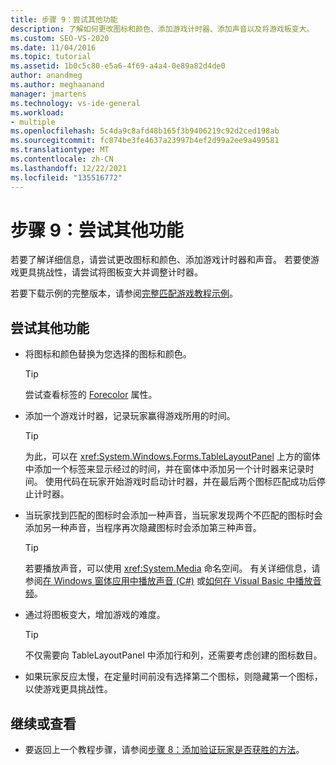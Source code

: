 ```yaml
---
title: 步骤 9：尝试其他功能
description: 了解如何更改图标和颜色、添加游戏计时器、添加声音以及将游戏板变大。
ms.custom: SEO-VS-2020
ms.date: 11/04/2016
ms.topic: tutorial
ms.assetid: 1b0c5c80-e5a6-4f69-a4a4-0e89a82d4de0
author: anandmeg
ms.author: meghaanand
manager: jmartens
ms.technology: vs-ide-general
ms.workload:
- multiple
ms.openlocfilehash: 5c4da9c8afd48b165f3b9406219c92d2ced198ab
ms.sourcegitcommit: fc874be3fe4637a23997b4ef2d99a2ee9a499581
ms.translationtype: MT
ms.contentlocale: zh-CN
ms.lasthandoff: 12/22/2021
ms.locfileid: "135516772"
---
```

# <a name="step-9-try-other-features"></a>步骤 9：尝试其他功能
若要了解详细信息，请尝试更改图标和颜色、添加游戏计时器和声音。 若要使游戏更具挑战性，请尝试将图板变大并调整计时器。

若要下载示例的完整版本，请参阅[完整匹配游戏教程示例](https://code.msdn.microsoft.com/Complete-Matching-Game-4cffddba)。

## <a name="to-try-other-features"></a>尝试其他功能

- 将图标和颜色替换为您选择的图标和颜色。

    > [!TIP]
    > 尝试查看标签的 [Forecolor](<xref:System.Windows.Forms.Control.ForeColor%2A>) 属性。

- 添加一个游戏计时器，记录玩家赢得游戏所用的时间。

    > [!TIP]
    > 为此，可以在 <xref:System.Windows.Forms.TableLayoutPanel> 上方的窗体中添加一个标签来显示经过的时间，并在窗体中添加另一个计时器来记录时间。 使用代码在玩家开始游戏时启动计时器，并在最后两个图标匹配成功后停止计时器。

- 当玩家找到匹配的图标时会添加一种声音，当玩家发现两个不匹配的图标时会添加另一种声音，当程序再次隐藏图标时会添加第三种声音。

    > [!TIP]
    > 若要播放声音，可以使用 <xref:System.Media> 命名空间。 有关详细信息，请参阅[在 Windows 窗体应用中播放声音 (C#)](https://www.youtube.com/watch?v=qOh4ooHg1UU&feature=youtu.be) 或[如何在 Visual Basic 中播放音频](https://www.youtube.com/watch?v=-4oPDeQrtMs&feature=youtu.be)。

- 通过将图板变大，增加游戏的难度。

    > [!TIP]
    > 不仅需要向 TableLayoutPanel 中添加行和列，还需要考虑创建的图标数目。

- 如果玩家反应太慢，在定量时间前没有选择第二个图标，则隐藏第一个图标，以使游戏更具挑战性。

## <a name="to-continue-or-review"></a>继续或查看

- 要返回上一个教程步骤，请参阅[步骤 8：添加验证玩家是否获胜的方法](../ide/step-8-add-a-method-to-verify-whether-the-player-won.md)。
